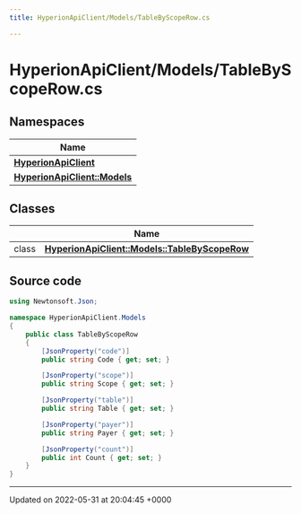 ```yaml
---
title: HyperionApiClient/Models/TableByScopeRow.cs

---
```


# HyperionApiClient/Models/TableByScopeRow.cs



## Namespaces

| Name           |
| -------------- |
| **[HyperionApiClient](/Namespaces/namespace_hyperion_api_client.md)**  |
| **[HyperionApiClient::Models](/Namespaces/namespace_hyperion_api_client_1_1_models.md)**  |

## Classes

|                | Name           |
| -------------- | -------------- |
| class | **[HyperionApiClient::Models::TableByScopeRow](/Classes/class_hyperion_api_client_1_1_models_1_1_table_by_scope_row.md)**  |




## Source code

```csharp
using Newtonsoft.Json;

namespace HyperionApiClient.Models
{
    public class TableByScopeRow
    {
        [JsonProperty("code")]
        public string Code { get; set; }

        [JsonProperty("scope")]
        public string Scope { get; set; }

        [JsonProperty("table")]
        public string Table { get; set; }

        [JsonProperty("payer")]
        public string Payer { get; set; }

        [JsonProperty("count")]
        public int Count { get; set; }
    }
}
```


-------------------------------

Updated on 2022-05-31 at 20:04:45 +0000
